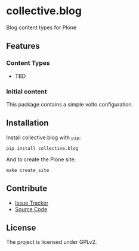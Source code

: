 # collective.blog

Blog content types for Plone

## Features

### Content Types

- TBD

### Initial content

This package contains a simple volto configuration.

Installation
------------

Install collective.blog with `pip`:

```shell
pip install collective.blog
```
And to create the Plone site:

```shell
make create_site
```

## Contribute

- [Issue Tracker](https://github.com/collective/collective.blog/issues)
- [Source Code](https://github.com/collective/collective.blog/)

## License

The project is licensed under GPLv2.

